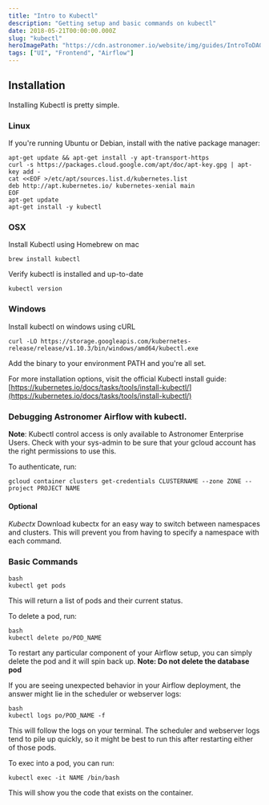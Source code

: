 ```yaml
---
title: "Intro to Kubectl"
description: "Getting setup and basic commands on kubectl"
date: 2018-05-21T00:00:00.000Z
slug: "kubectl"
heroImagePath: "https://cdn.astronomer.io/website/img/guides/IntroToDAG_preview.png"
tags: ["UI", "Frontend", "Airflow"]
---
```



## Installation

Installing Kubectl is pretty simple.

### Linux
If you're running Ubuntu or Debian, install with the native package manager:

```
apt-get update && apt-get install -y apt-transport-https
curl -s https://packages.cloud.google.com/apt/doc/apt-key.gpg | apt-key add -
cat <<EOF >/etc/apt/sources.list.d/kubernetes.list
deb http://apt.kubernetes.io/ kubernetes-xenial main
EOF
apt-get update
apt-get install -y kubectl
```
### OSX
Install Kubectl using Homebrew on mac

```
brew install kubectl
```

Verify kubectl is installed and up-to-date

```
kubectl version
```

### Windows
Install kubectl on windows using cURL

```
curl -LO https://storage.googleapis.com/kubernetes-release/release/v1.10.3/bin/windows/amd64/kubectl.exe
```
Add the binary to your environment PATH and you're all set.

For more installation options, visit the official Kubectl install guide:[https://kubernetes.io/docs/tasks/tools/install-kubectl/](https://kubernetes.io/docs/tasks/tools/install-kubectl/)


### Debugging Astronomer Airflow with kubectl.

**Note**: Kubectl control access is only available to Astronomer Enterprise Users.
Check with your sys-admin to be sure that your gcloud account has the right permissions to use this.

To authenticate, run:
 ```
gcloud container clusters get-credentials CLUSTERNAME --zone ZONE --project PROJECT NAME
```

#### Optional
_Kubectx_
Download kubectx for an easy way to switch between namespaces and clusters. This will prevent you from having to specify a namespace with each command.

### Basic Commands

```
bash
kubectl get pods
```
This will return a list of pods and their current status.


To delete a pod, run:

```
bash
kubectl delete po/POD_NAME
```
To restart any particular component of your Airflow setup, you can simply delete the pod and it will spin back up.
**Note: Do not delete the database pod**

If you are seeing unexpected behavior in your Airflow deployment, the answer might lie in the scheduler or webserver logs:
```
bash
kubectl logs po/POD_NAME -f
```
This will follow the logs on your terminal. The scheduler and webserver logs tend to pile up quickly, so it might be best to run this after restarting either of those pods.

To exec into a pod, you can run:
```
kubectl exec -it NAME /bin/bash
```
This will show you the code that exists on the container.
